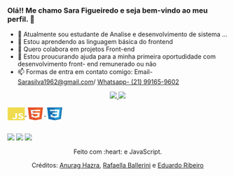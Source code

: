 ### Olá!! Me chamo Sara Figueiredo e seja bem-vindo ao meu perfil. 👋




- 🔭 Atualmente sou estudante de Analise e desenvolvimento de sistema ...
- 🌱 Estou aprendendo as linguagem básica do frontend 
- 👯 Quero colabora em projetos Front-end
- 🤔 Estou proucurando ajuda para a minha primeira oportudidade com desenvolvimento front- end remunerado ou não
- 📫 Formas de entra em contato comigo: Email- Sarasilva1962@gmail.com/ <a href="https://api.whatsapp.com/send?phone=5521991659602&text=Ol%C3%A1%2C%20vim%20atrav%C3%A9s%20do%20github."> Whatsapp- (21) 99165-9602</a>

<div align="center">
  <a href="https://github.com/SaraFigueiredoBrasil">
  <img height="180em" src="https://github-readme-stats.vercel.app/api?username=SaraFigueiredoBrasil&show_icons=true&theme=dracula&include_all_commits=true&count_private=true"/>
  <img height="180em" src="https://github-readme-stats.vercel.app/api/top-langs/?username=SaraFigueiredoBrasil&layout=compact&langs_count=7&theme=dracula"/>
</div>
<div style="display: inline_block"><br>
  <img align="center" alt="Rafa-Js" height="30" width="40" src="https://raw.githubusercontent.com/devicons/devicon/master/icons/javascript/javascript-plain.svg">
  
  
  <img align="center" alt="Rafa-HTML" height="30" width="40" src="https://raw.githubusercontent.com/devicons/devicon/master/icons/html5/html5-original.svg">
  <img align="center" alt="Rafa-CSS" height="30" width="40" src="https://raw.githubusercontent.com/devicons/devicon/master/icons/css3/css3-original.svg">

</div>

##

<div> 
 <img src="https://img.shields.io/badge/Discord-7289DA?style=for-the-badge&logo=discord&logoColor=white" target="_blank"></a> 
  <a href = "mailto:sara1962@gmail.com"><img src="https://img.shields.io/badge/Gmail-D14836?style=for-the-badge&logo=gmail&logoColor=white" target="_blank"></a>
  <a href="[https://https://www.linkedin.com/in/sara-s-figueiredo/](https://www.linkedin.com/in/sara-s-figueiredo/)" target="_blank"><img src="https://img.shields.io/badge/-LinkedIn-%230077B5?style=for-the-badge&logo=linkedin&logoColor=white" target="_blank"></a> 
 
  
 
</div>

<div align="center">
  <p>Feito com :heart: e JavaScript.</p>
  <p>Créditos: <a href="https://github.com/anuraghazra/github-readme-stats">Anurag Hazra</a>, <a href="https://github.com/rafaballerini">Rafaella Ballerini</a> e  <a href="https://github.com/duribeiro">Eduardo Ribeiro</a> </p>
</div>

